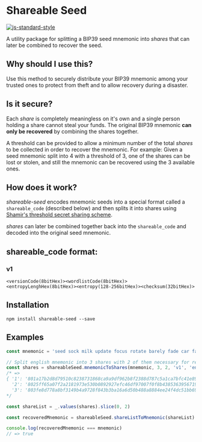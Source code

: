 # Shareable Seed

[![js-standard-style](https://cdn.rawgit.com/feross/standard/master/badge.svg)](https://github.com/feross/standard)

A utility package for splitting a BIP39 seed mnemonic into *shares* that can later be combined to recover the seed.

## Why should I use this?
Use this method to securely distribute your BIP39 mnemonic among your trusted ones to protect from theft and to allow recovery during a disaster.

## Is it secure?
Each *share* is completely meaningless on it's own and a single person holding a share cannot steal your funds. The original BIP39 mnemonic **can only be recovered** by combining the shares together.

A threshold can be provided to allow a minimum number of the total *shares* to be collected in order to recover the mnemonic. For example: Given a seed mnemonic split into 4 with a threshold of 3, one of the shares can be lost or stolen, and still the mnemonic can be recovered using the 3 available ones.

## How does it work?
*shareable-seed* encodes mnemonic seeds into a special format called a `shareable_code` (described below) and then splits it into shares using [Shamir's threshold secret sharing scheme](http://en.wikipedia.org/wiki/Shamir's_Secret_Sharing).

*shares* can later be combined together back into the `shareable_code` and decoded into the original seed mnemonic.

## shareable_code format:
### v1
```
<versionCode(8bitHex)><wordlistCode(8bitHex)><entropyLenghHex(8bitHex)><entropy(128-256bitHex)><checksum(32bitHex)>
```

## Installation

```
npm install shareable-seed --save
```

## Examples
``` js
const mnemonic = 'seed sock milk update focus rotate barely fade car face mechanic mercy'

// Split english mnemonic into 3 shares with 2 of them necessary for recovery
const shares = shareableSeed.mnemonicToShares(mnemonic, 3, 2, 'v1', 'english')
/* =>
{ '1': '801a17b2d8d79510c8238731868ca9a9df962b8f2388d787c5a1ca7bfc41e89b5cb1c6ba473b95c81d40900007f5adcf48b',
  '2': '8025ff65a07f2a2181973e530b0892927efc46df97007f0f8b43853639567192cdda119ad6ea34390d3cc5678acdc6e79f1',
  '3': '803fe8d778a8bf3149b4a9728f843b3ba16a6d50b488a8884ee24f4dc51bb695b24ca37aa655ebd9f258f6450165500022c' }
*/

const shareList = _.values(shares).slice(0, 2)

const recoveredMnemonic = shareableSeed.shareListToMnemonic(shareList)

console.log(recoveredMnemonic === mnemonic)
// => true

```
